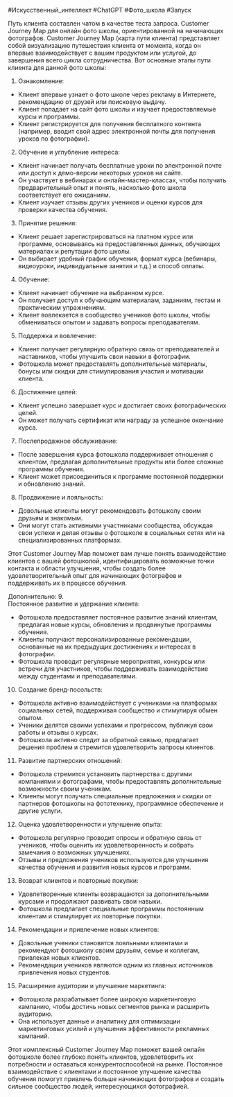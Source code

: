 #Искусственный_интеллект #ChatGPT #Фото_школа #Запуск 

Путь клиента составлен чатом в качестве теста запроса.
Customer Journey Map для онлайн фото школы, ориентированной на начинающих фотографов. Customer Journey Map (карта пути клиента) представляет собой визуализацию путешествия клиента от момента, когда он впервые взаимодействует с вашим продуктом или услугой, до завершения всего цикла сотрудничества. Вот основные этапы пути клиента для данной фото школы:

1. Ознакомление:

- Клиент впервые узнает о фото школе через рекламу в Интернете, рекомендацию от друзей или поисковую выдачу.
- Клиент попадает на сайт фото школы и изучает предоставляемые курсы и программы.
- Клиент регистрируется для получения бесплатного контента (например, вводит свой адрес электронной почты для получения уроков по фотографии).

2. Обучение и углубление интереса:

- Клиент начинает получать бесплатные уроки по электронной почте или доступ к демо-версии некоторых уроков на сайте.
- Он участвует в вебинарах и онлайн-мастер-классах, чтобы получить предварительный опыт и понять, насколько фото школа соответствует его ожиданиям.
- Клиент изучает отзывы других учеников и оценки курсов для проверки качества обучения.

3. Принятие решения:

- Клиент решает зарегистрироваться на платном курсе или программе, основываясь на предоставленных данных, обучающих материалах и репутации фото школы.
- Он выбирает удобный график обучения, формат курса (вебинары, видеоуроки, индивидуальные занятия и т.д.) и способ оплаты.

4. Обучение:

- Клиент начинает обучение на выбранном курсе.
- Он получает доступ к обучающим материалам, заданиям, тестам и практическим упражнениям.
- Клиент вовлекается в сообщество учеников фото школы, чтобы обмениваться опытом и задавать вопросы преподавателям.

5. Поддержка и вовлечение:

- Клиент получает регулярную обратную связь от преподавателей и наставников, чтобы улучшить свои навыки в фотографии.
- Фотошкола может предоставлять дополнительные материалы, бонусы или скидки для стимулирования участия и мотивации клиента.

6. Достижение целей:

- Клиент успешно завершает курс и достигает своих фотографических целей.
- Он может получать сертификат или награду за успешное окончание курса.

7. Послепродажное обслуживание:

- После завершения курса фотошкола поддерживает отношения с клиентом, предлагая дополнительные продукты или более сложные программы обучения.
- Клиент может присоединиться к программе постоянной поддержки и обновлению знаний.

8. Продвижение и лояльность:

- Довольные клиенты могут рекомендовать фотошколу своим друзьям и знакомым.
- Они могут стать активными участниками сообщества, обсуждая свои успехи и делая отзывы о фотошколе в социальных сетях или на специализированных платформах.

Этот Customer Journey Map поможет вам лучше понять взаимодействие клиентов с вашей фотошколой, идентифицировать возможные точки контакта и области улучшения, чтобы создать более удовлетворительный опыт для начинающих фотографов и поддерживать их в процессе обучения.

Дополнительно:
9.   
    Постоянное развитие и удержание клиента:

- Фотошкола предоставляет постоянное развитие знаний клиентам, предлагая новые курсы, обновления и продвинутые программы обучения.
- Клиенты получают персонализированные рекомендации, основанные на их предыдущих достижениях и интересах в фотографии.
- Фотошкола проводит регулярные мероприятия, конкурсы или встречи для участников, чтобы поддерживать взаимодействие между студентами и преподавателями.

10. Создание бренд-посольств:

- Фотошкола активно взаимодействует с учениками на платформах социальных сетей, поддерживая сообщество и стимулируя обмен опытом.
- Ученики делятся своими успехами и прогрессом, публикуя свои работы и отзывы о курсах.
- Фотошкола активно следит за обратной связью, предлагает решения проблем и стремится удовлетворить запросы клиентов.

11. Развитие партнерских отношений:

- Фотошкола стремится установить партнерства с другими компаниями и фотографами, чтобы предоставлять дополнительные возможности своим ученикам.
- Клиенты могут получать специальные предложения и скидки от партнеров фотошколы на фототехнику, программное обеспечение и другие услуги.

12. Оценка удовлетворенности и улучшение опыта:

- Фотошкола регулярно проводит опросы и обратную связь от учеников, чтобы оценить их удовлетворенность и собрать замечания о возможных улучшениях.
- Отзывы и предложения учеников используются для улучшения качества обучения и развития новых курсов и программ.

13. Возврат клиентов и повторные покупки:

- Удовлетворенные клиенты возвращаются за дополнительными курсами и продолжают развивать свои навыки.
- Фотошкола предлагает специальные программы постоянным клиентам и стимулирует их повторные покупки.

14. Рекомендации и привлечение новых клиентов:

- Довольные ученики становятся лояльными клиентами и рекомендуют фотошколу своим друзьям, семье и коллегам, привлекая новых клиентов.
- Рекомендации учеников являются одним из главных источников привлечения новых студентов.

15. Расширение аудитории и улучшение маркетинга:

- Фотошкола разрабатывает более широкую маркетинговую кампанию, чтобы достичь новых сегментов рынка и расширить аудиторию.
- Она использует данные и аналитику для оптимизации маркетинговых усилий и улучшения эффективности рекламных кампаний.

Этот комплексный Customer Journey Map поможет вашей онлайн фотошколе более глубоко понять клиентов, удовлетворить их потребности и оставаться конкурентоспособной на рынке. Постоянное взаимодействие с клиентами и постоянное улучшение качества обучения помогут привлечь больше начинающих фотографов и создать сильное сообщество людей, интересующихся фотографией.